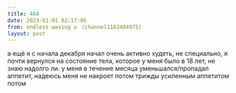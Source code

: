 ```yaml
---
title: 484
date: 2023-01-01 02:17:06
from: endless шизing ⍼ (channel1162404975)
layout: post
---
```


а ещё я с начала декабря начал очень активно худеть, не специально, я почти вернулся на состояние тела, которое у меня было в 18 лет, не знаю надолго ли. у меня в течение месяца уменьшался/пропадал аппетит, надеюсь меня не накроет потом трижды усиленным аппетитом потом
